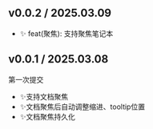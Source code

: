 
## v0.0.2 / 2025.03.09
- ✨ feat(聚焦): 支持聚焦笔记本

## v0.0.1 / 2025.03.08

第一次提交
- ✨支持文档聚焦
- ✨文档聚焦后自动调整缩进、tooltip位置
- ✨文档聚焦持久化